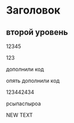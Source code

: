 # Заголовок

## второй уровень

12345

123

дополнили код

опять дополнили код

123442434

рсыпаспыроа


NEW TEXT